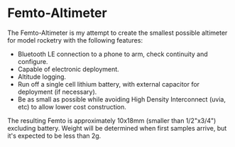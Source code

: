 Femto-Altimeter
================
The Femto-Altimeter is my attempt to create the smallest possible altimeter for model rocketry with the following features:
- Bluetooth LE connection to a phone to arm, check continuity and configure.
- Capable of electronic deployment.
- Altitude logging.
- Run off a single cell lithium battery, with external capacitor for deployment (if necessary).
- Be as small as possible while avoiding High Density Interconnect (uvia, etc) to allow lower cost construction.

The resulting Femto is approximately 10x18mm (smaller than 1/2"x3/4") excluding battery. Weight will be determined when first samples arrive, but it's expected to be less than 2g.



